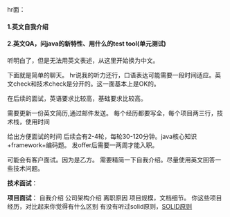 hr面：

#### 1.英文自我介绍

#### 2.英文QA，问java的新特性、用什么的test tool(单元测试)
听明白了，但是无法用英文表述，从这里开始换为中文。

下面就是简单的聊天。
hr说我的听力还行，口语表达可能需要一段时间适应。英文check和技术check是分开的。这一面基本上是OK的。

在后续的面试，英语要求比较高，基础要求比较高。

需要更新一份英文简历,通过邮件发送。 每个经历都要写全，每个项目两三行，技术栈，使用时间

给出方便面试的时间
后续会有2-4轮，每轮30-120分钟。java核心知识+framework+编码题。
发offer后需要一两周才能入职。

可能会有客户面试。因为是乙方。
需要精简一下自我介绍。尽量使用英文回答一些技术问题。



**技术面试**：



**项目面试**：
自我介绍
公司架构介绍
离职原因
项目规模，文档细节。
你这些项目经历，对比起来你觉得有什么区别
有没有听过solid原则，[SOLID原则](https://zhuanlan.zhihu.com/p/82324809)



